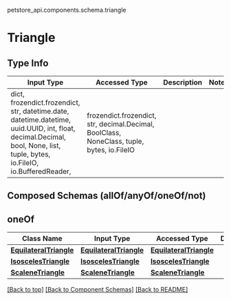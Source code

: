 petstore_api.components.schema.triangle

# Triangle

## Type Info
Input Type | Accessed Type | Description | Notes
------------ | ------------- | ------------- | -------------
dict, frozendict.frozendict, str, datetime.date, datetime.datetime, uuid.UUID, int, float, decimal.Decimal, bool, None, list, tuple, bytes, io.FileIO, io.BufferedReader,  | frozendict.frozendict, str, decimal.Decimal, BoolClass, NoneClass, tuple, bytes, io.FileIO |  |

## Composed Schemas (allOf/anyOf/oneOf/not)
## oneOf
Class Name | Input Type | Accessed Type | Description | Notes
------------- | ------------- | ------------- | ------------- | -------------
[**EquilateralTriangle**](equilateral_triangle.EquilateralTriangle.md) | [**EquilateralTriangle**](equilateral_triangle.EquilateralTriangle.md) | [**EquilateralTriangle**](equilateral_triangle.EquilateralTriangle.md) |  |
[**IsoscelesTriangle**](isosceles_triangle.IsoscelesTriangle.md) | [**IsoscelesTriangle**](isosceles_triangle.IsoscelesTriangle.md) | [**IsoscelesTriangle**](isosceles_triangle.IsoscelesTriangle.md) |  |
[**ScaleneTriangle**](scalene_triangle.ScaleneTriangle.md) | [**ScaleneTriangle**](scalene_triangle.ScaleneTriangle.md) | [**ScaleneTriangle**](scalene_triangle.ScaleneTriangle.md) |  |

[[Back to top]](#top) [[Back to Component Schemas]](../../../README.md#Component-Schemas) [[Back to README]](../../../README.md)
